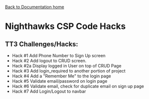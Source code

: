 [Back to Documentation home](../menus)

# Nighthawks CSP Code Hacks

## TT3 Challenges/Hacks:
* Hack #1 Add Phone Number to Sign Up screen
* Hack #2 Add logout to CRUD screen. 
* Hack #2a Display logged in User on top of CRUD Page
* Hack #3 Add login_required to another portion of project
* Hack #4 Add a "Remember Me" to the login page
* Hack #5 Validate email/password on login page
* Hack #6 Validate email, check for duplicate email on sign up page
* Hack #7 Add Login/Logout to navbar
